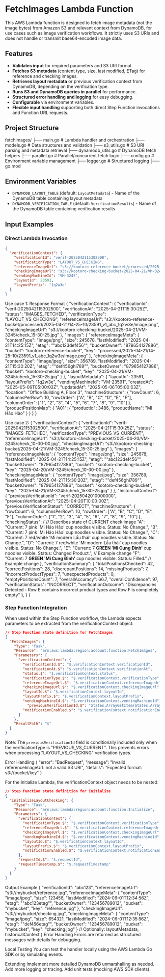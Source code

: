 # FetchImages Lambda Function

This AWS Lambda function is designed to fetch image metadata (not the image bytes) from Amazon S3 and relevant context from DynamoDB, for use cases such as image verification workflows. It strictly uses S3 URIs and does not handle or transmit base64-encoded image data.

## Features

- **Validates input** for required parameters and S3 URI format.
- **Fetches S3 metadata** (content type, size, last modified, ETag) for reference and checking images.
- **Retrieves layout metadata** or previous verification context from DynamoDB, depending on the verification type.
- **Runs S3 and DynamoDB queries in parallel** for performance.
- **Structured error handling and logging** for easy debugging.
- **Configurable** via environment variables.
- **Flexible input handling** supporting both direct Step Function invocations and Function URL requests.

## Project Structure

fetchimages/
├── main.go               # Lambda handler and orchestration
├── models.go             # Data structures and validation
├── s3_utils.go           # S3 URI parsing and metadata retrieval
├── dynamodb_utils.go     # DynamoDB fetch helpers
├── parallel.go           # Parallel/concurrent fetch logic
├── config.go             # Environment variable management
├── logger.go             # Structured logging
├── go.mod


## Environment Variables

- `DYNAMODB_LAYOUT_TABLE` (default: `LayoutMetadata`) - Name of the DynamoDB table containing layout metadata
- `DYNAMODB_VERIFICATION_TABLE` (default: `VerificationResults`) - Name of the DynamoDB table containing verification results

## Input Examples

### Direct Lambda Invocation
```json
{
  "verificationContext": {
    "verificationId": "verif-2025042115302500",
    "verificationType": "LAYOUT_VS_CHECKING",
    "referenceImageUrl": "s3://kootoro-reference-bucket/processed/2025-04-21/14-25-10/23591_v1_abc_1q2w3e/image.png",
    "checkingImageUrl": "s3://kootoro-checking-bucket/2025-04-21/VM-3245/check_15-30-25.jpg",
    "vendingMachineId": "VM-3245",
    "layoutId": 23591,
    "layoutPrefix": "1q2w3e"
  }
}
```
Use case 1:
Response Format
{
  "verificationContext": {
    "verificationId": "verif-2025042115302500",
    "verificationAt": "2025-04-21T15:30:25Z", 
    "status": "IMAGES_FETCHED",
    "verificationType": "LAYOUT_VS_CHECKING",
    "referenceImageUrl": "s3://kootoro-reference-bucket/processed/2025-04-21/14-25-10/23591_v1_abc_1q2w3e/image.png",
    "checkingImageUrl": "s3://kootoro-checking-bucket/2025-04-21/VM-3245/check_15-30-25.jpg"
  },
  "images": {
    "referenceImageMeta": {
      "contentType": "image/png",
      "size": 245678,
      "lastModified": "2025-04-21T14:25:15Z",
      "etag": "\"abc123def456\"",
      "bucketOwner": "879654127886",
      "bucket": "kootoro-reference-bucket",
      "key": "processed/2025-04-21/14-25-10/23591_v1_abc_1q2w3e/image.png"
    },
    "checkingImageMeta": {
      "contentType": "image/jpeg",
      "size": 356789,
      "lastModified": "2025-04-21T15:30:20Z",
      "etag": "\"def456ghi789\"",
      "bucketOwner": "879654127886",
      "bucket": "kootoro-checking-bucket",
      "key": "2025-04-21/VM-3245/check_15-30-25.jpg"
    }
  },
  "layoutMetadata": {
    "layoutId": 23591,
    "layoutPrefix": "1q2w3e",
    "vendingMachineId": "VM-23591",
    "createdAt": "2025-05-06T05:00:03Z",
    "updatedAt": "2025-05-06T05:00:03Z",
    "location": "Office Building A, Floor 3",
    "machineStructure": {
      "rowCount": 6,
      "columnsPerRow": 10,
      "rowOrder": ["A", "B", "C", "D", "E", "F"],
      "columnOrder": ["1", "2", "3", "4", "5", "6", "7", "8", "9", "10"]
    },
    "productPositionMap": {
      "A01": {
        "productId": 3486,
        "productName": "Mì Hảo Hảo"
      }
    }
  }
}

Use case 2:
{
    "verificationContext": {
      "verificationId": "verif-2025042115302500",
      "verificationAt": "2025-04-21T15:30:25Z",
      "status": "IMAGES_FETCHED",
      "verificationType": "PREVIOUS_VS_CURRENT",
      "referenceImageUrl": "s3://kootoro-checking-bucket/2025-04-20/VM-3245/check_10-00-00.jpg",
      "checkingImageUrl": "s3://kootoro-checking-bucket/2025-04-21/VM-3245/check_15-30-25.jpg"
    },
  "images": {
    "referenceImageMeta": {
      "contentType": "image/png",
      "size": 245678,
      "lastModified": "2025-04-21T14:25:15Z",
      "etag": "\"abc123def456\"",
      "bucketOwner": "879654127886",
      "bucket": "kootoro-checking-bucket",
      "key": "2025-04-20/VM-3245/check_10-00-00.jpg"
    },
    "checkingImageMeta": {
      "contentType": "image/jpeg",
      "size": 356789,
      "lastModified": "2025-04-21T15:30:20Z",
      "etag": "\"def456ghi789\"",
      "bucketOwner": "879654127886",
      "bucket": "kootoro-checking-bucket",
      "key": "2025-04-21/VM-3245/check_15-30-25.jpg"
    }
  },
  "historicalContext": {
        "previousVerificationId": "verif-2025042010000000",
        "previousVerificationAt": "2025-04-20T10:00:00Z",
        "previousVerificationStatus": "CORRECT",
        "machineStructure": {
          "rowCount": 6,
          "columnsPerRow": 10,
          "rowOrder": ["A", "B", "C", "D", "E", "F"],
          "columnOrder": ["1", "2", "3", "4", "5", "6", "7", "8", "9", "10"]
        },
        "checkingStatus": { // Describes state of CURRENT check image
        "A": "Current: 7 pink 'Mi Hảo Hảo' cup noodles visible. Status: No Change.",
        "B": "Current: 7 pink 'Mi Hảo Hảo' cup noodles visible. Status: No Change.",
        "C": "Current: 7 red/white 'Mi modern Lẩu thái' cup noodles visible. Status: No Change.",
        "D": "Current: 7 red/white 'Mi modern Lẩu thái' cup noodles visible. Status: No Change.",
        "E": "Current: 7 **GREEN 'Mi Cung Đình'** cup noodles visible. Status: Changed Product.", // Example change
        "F": "Current: 7 **GREEN 'Mi Cung Đình'** cup noodles visible. Status: Filled." // Example change
      },
        "verificationSummary": {
          "totalPositionsChecked": 42,
          "correctPositions": 28,
          "discrepantPositions": 14,
          "missingProducts": 7,
          "incorrectProductTypes": 7,
          "unexpectedProducts": 0,
          "emptyPositionsCount": 7,
          "overallAccuracy": 66.7,
          "overallConfidence": 97,
          "verificationStatus": "INCORRECT",
          "verificationOutcome": "Discrepancies Detected - Row E contains incorrect product types and Row F is completely empty"
        },
      }
  }


### Step Function Integration
When used within the Step Function workflow, the Lambda expects parameters to be extracted from the verificationContext object:

```json
// Step Function state definition for FetchImages
{
  "FetchImages": {
    "Type": "Task",
    "Resource": "arn:aws:lambda:region:account:function:FetchImages",
    "Parameters": {
      "verificationContext": {
        "verificationId.$": "$.verificationContext.verificationId",
        "verificationAt.$": "$.verificationContext.verificationAt",
        "status.$": "$.verificationContext.status",
        "verificationType.$": "$.verificationContext.verificationType",
        "referenceImageUrl.$": "$.verificationContext.referenceImageUrl",
        "checkingImageUrl.$": "$.verificationContext.checkingImageUrl",
        "layoutId.$": "$.verificationContext.layoutId",
        "layoutPrefix.$": "$.verificationContext.layoutPrefix",
        "vendingMachineId.$": "$.verificationContext.vendingMachineId",
          "previousVerificationId.$": "States.ArrayGetItem(States.Array(null, $.verificationContext.previousVerificationId), States.StringEquals($.verificationContext.verificationType, 'PREVIOUS_VS_CURRENT'))",
        "notificationEnabled.$": "$.verificationContext.notificationEnabled"
      }
    },
    "ResultPath": "$"
  }
}
```

Note: The `previousVerificationId` field is conditionally included only when the verificationType is "PREVIOUS_VS_CURRENT". This prevents errors when processing "LAYOUT_VS_CHECKING" verification types.

Error Handling
{
  "error": "BadRequest",
  "message": "Invalid referenceImageUrl: not a valid S3 URI",
  "details": "Expected format: s3://bucket/key"
}


For the Initialize Lambda, the verificationContext object needs to be nested:

```json
// Step Function state definition for Initialize
{
  "InitializeLayoutChecking": {
    "Type": "Task",
    "Resource": "arn:aws:lambda:region:account:function:Initialize",
    "Parameters": {
      "verificationContext": {
        "verificationType.$": "$.verificationContext.verificationType",
        "referenceImageUrl.$": "$.verificationContext.referenceImageUrl",
        "checkingImageUrl.$": "$.verificationContext.checkingImageUrl",
        "vendingMachineId.$": "$.verificationContext.vendingMachineId",
        "layoutId.$": "$.verificationContext.layoutId",
        "layoutPrefix.$": "$.verificationContext.layoutPrefix",
        "notificationEnabled.$": "$.verificationContext.notificationEnabled"
      },
      "requestId.$": "$.requestId",
      "requestTimestamp.$": "$.requestTimestamp"
    }
  }
}
```
Output Example
{
  "verificationId": "abc123",
  "referenceImageUrl": "s3://mybucket/reference.jpg",
  "referenceImageMeta": {
    "contentType": "image/jpeg",
    "size": 123456,
    "lastModified": "2024-06-01T12:34:56Z",
    "etag": "\"abc123etag\"",
    "bucketOwner": "123456789012",
    "bucket": "mybucket",
    "key": "reference.jpg"
  },
  "checkingImageUrl": "s3://mybucket/checking.jpg",
  "checkingImageMeta": {
    "contentType": "image/jpeg",
    "size": 654321,
    "lastModified": "2024-06-01T12:35:56Z",
    "etag": "\"def456etag\"",
    "bucketOwner": "123456789012",
    "bucket": "mybucket",
    "key": "checking.jpg"
  }
  // Optionally: layoutMetadata, historicalContext
}
Error Handling
Errors are returned as structured messages with details for debugging.

Local Testing
You can test the handler locally using the AWS Lambda Go SDK or by simulating events.

Extending
Implement more detailed DynamoDB unmarshalling as needed.
Add more logging or tracing.
Add unit tests (mocking AWS SDK clients).
